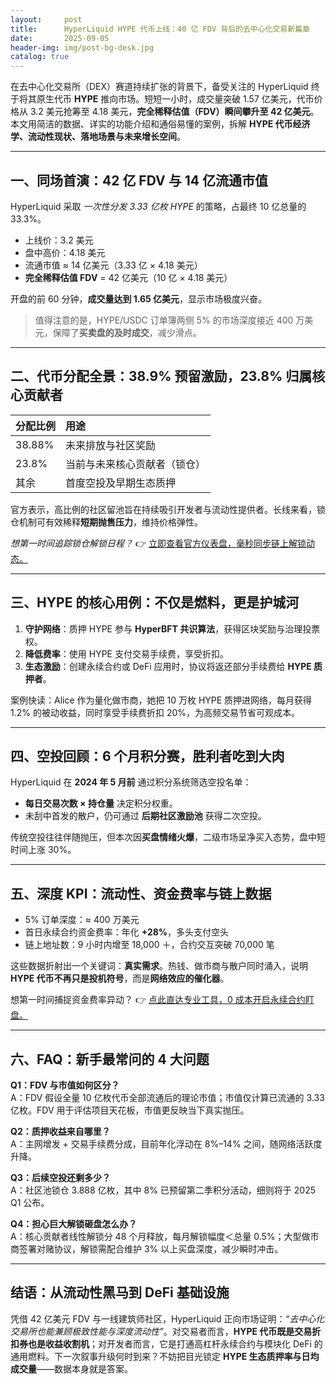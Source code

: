 ```yaml
---
layout:     post
title:      HyperLiquid HYPE 代币上线：40 亿 FDV 背后的去中心化交易新篇章
date:       2025-09-05
header-img: img/post-bg-desk.jpg
catalog: true
---
```


在去中心化交易所（DEX）赛道持续扩张的背景下，备受关注的 HyperLiquid 终于将其原生代币 **HYPE** 推向市场。短短一小时，成交量突破 1.57 亿美元，代币价格从 3.2 美元抢筹至 4.18 美元，**完全稀释估值（FDV）瞬间攀升至 42 亿美元**。本文用简洁的数据、详实的功能介绍和通俗易懂的案例，拆解 **HYPE 代币经济学、流动性现状、落地场景与未来增长空间**。

---

## 一、同场首演：42 亿 FDV 与 14 亿流通市值

HyperLiquid 采取 *一次性分发 3.33 亿枚 HYPE* 的策略，占最终 10 亿总量的 33.3%。  
- 上线价：3.2 美元  
- 盘中高价：4.18 美元  
- 流通市值 ≈ 14 亿美元（3.33 亿 × 4.18 美元）  
- **完全稀释估值 FDV** = 42 亿美元（10 亿 × 4.18 美元）

开盘的前 60 分钟，**成交量达到 1.65 亿美元**，显示市场极度兴奋。  

> 值得注意的是，HYPE/USDC 订单簿两侧 5% 的市场深度接近 400 万美元，保障了**买卖盘的及时成交**，减少滑点。

---

## 二、代币分配全景：38.9% 预留激励，23.8% 归属核心贡献者

| 分配比例 | 用途 |
| :-- | :-- |
| 38.88% | 未来排放与社区奖励 |
| 23.8%  | 当前与未来核心贡献者（锁仓） |
| 其余   | 首度空投及早期生态质押 |

官方表示，高比例的社区留池旨在持续吸引开发者与流动性提供者。长线来看，锁仓机制可有效稀释**短期抛售压力**，维持价格弹性。

*想第一时间追踪锁仓解锁日程？* 👉 [立即查看官方仪表盘，毫秒同步链上解锁动态。](https://okxdog.com/)

---

## 三、HYPE 的核心用例：不仅是燃料，更是护城河

1. **守护网络**：质押 HYPE 参与 **HyperBFT 共识算法**，获得区块奖励与治理投票权。  
2. **降低费率**：使用 HYPE 支付交易手续费，享受折扣。  
3. **生态激励**：创建永续合约或 DeFi 应用时，协议将返还部分手续费给 **HYPE 质押者**。

案例快读：Alice 作为量化做市商，她把 10 万枚 HYPE 质押进网络，每月获得 1.2% 的被动收益，同时享受手续费折扣 20%，为高频交易节省可观成本。

---

## 四、空投回顾：6 个月积分赛，胜利者吃到大肉

HyperLiquid 在 **2024 年 5 月前** 通过积分系统筛选空投名单：  
- **每日交易次数 × 持仓量** 决定积分权重。  
- 未刮中首发的散户，仍可通过 **后期社区激励池** 获得二次空投。

传统空投往往伴随抛压，但本次因**买盘情绪火爆**，二级市场呈净买入态势，盘中短时间上涨 30%。

---

## 五、深度 KPI：流动性、资金费率与链上数据

- 5% 订单深度：≈ 400 万美元  
- 首日永续合约资金费率：年化 **+28%**，多头支付空头  
- 链上地址数：9 小时内增至 18,000 ＋，合约交互突破 70,000 笔

这些数据折射出一个关键词：**真实需求**。热钱、做市商与散户同时涌入，说明 **HYPE 代币不再只是投机符号**，而是**网络效应的催化器**。  

想第一时间捕捉资金费率异动？ 👉 [点此直达专业工具，0 成本开启永续合约盯盘。](https://okxdog.com/)

---

## 六、FAQ：新手最常问的 4 大问题

**Q1：FDV 与市值如何区分？**  
A：FDV 假设全量 10 亿枚代币全部流通后的理论市值；市值仅计算已流通的 3.33 亿枚。FDV 用于评估项目天花板，市值更反映当下真实抛压。

**Q2：质押收益来自哪里？**  
A：主网增发 + 交易手续费分成，目前年化浮动在 8%–14% 之间，随网络活跃度升降。

**Q3：后续空投还剩多少？**  
A：社区池锁仓 3.888 亿枚，其中 8% 已预留第二季积分活动，细则将于 2025 Q1 公布。

**Q4：担心巨大解锁砸盘怎么办？**  
A：核心贡献者线性解锁分 48 个月释放，每月解锁幅度＜总量 0.5%；大型做市商签署对赌协议，解锁需配合维护 3% 以上买盘深度，减少瞬时冲击。

---

## 结语：从流动性黑马到 DeFi 基础设施

凭借 42 亿美元 FDV 与一线建筑师社区，HyperLiquid 正向市场证明：*“去中心化交易所也能兼顾极致性能与深度流动性”*。对交易者而言，**HYPE 代币既是交易折扣券也是收益收割机**；对开发者而言，它是打通高杠杆永续合约与模块化 DeFi 的通用燃料。下一次叙事升级何时到来？不妨把目光锁定 **HYPE 生态质押率与日均成交量**——数据本身就是答案。